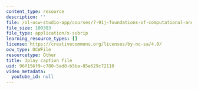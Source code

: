 ```yaml
---
content_type: resource
description: ''
file: /ol-ocw-studio-app/courses/7-91j-foundations-of-computational-and-systems-biology-spring-2014/96f156f9c7805ad8b5ba85e629c72110_kx_Hks_-SZM.vtt
file_size: 100383
file_type: application/x-subrip
learning_resource_types: []
license: https://creativecommons.org/licenses/by-nc-sa/4.0/
ocw_type: OCWFile
resourcetype: Other
title: 3play caption file
uid: 96f156f9-c780-5ad8-b5ba-85e629c72110
video_metadata:
  youtube_id: null
---
```

